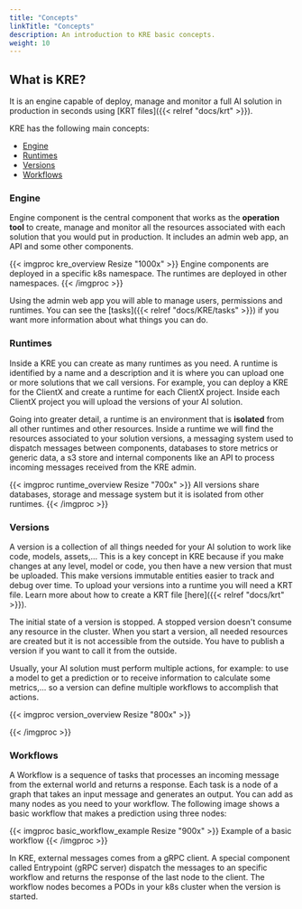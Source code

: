 ```yaml
---
title: "Concepts"
linkTitle: "Concepts"
description: An introduction to KRE basic concepts.
weight: 10
---
```


## What is KRE?

It is an engine capable of deploy, manage and monitor a full AI solution in production in seconds using [KRT files]({{< relref "docs/krt" >}}).

KRE has the following main concepts:

- [Engine](#engine)
- [Runtimes](#runtimes)
- [Versions](#versions)
- [Workflows](#workflows)


### Engine

Engine component is the central component that works as the **operation tool** to create, manage and monitor all the resources associated with each solution that you would put in production. It includes an admin web app, an API and some other components.

{{< imgproc kre_overview Resize "1000x" >}}
Engine components are deployed in a specific k8s namespace. The runtimes are deployed in other namespaces.
{{< /imgproc >}}

Using the admin web app you will able to manage users, permissions and runtimes. You can see the [tasks]({{< relref "docs/KRE/tasks" >}}) if you want more information about what things you can do.


### Runtimes

Inside a KRE you can create as many runtimes as you need. A runtime is identified by a name and a description and it is where you can upload one or more solutions that we call versions. For example, you can deploy a KRE for the ClientX and create a runtime for each ClientX project. Inside each ClientX project you will upload the versions of your AI solution.

Going into greater detail, a runtime is an environment that is **isolated** from all other runtimes and other resources. Inside a runtime we will find the resources associated to your solution versions, a messaging system used to dispatch messages between components, databases to store metrics or generic data, a s3 store and internal components like an API to process incoming messages received from the KRE admin.

{{< imgproc runtime_overview Resize "700x" >}}
All versions share databases, storage and message system but it is isolated from other runtimes.
{{< /imgproc >}}


### Versions

A version is a collection of all things needed for your AI solution to work like code, models, assets,... This is a key concept in KRE because if you make changes at any level, model or code, you then have a new version that must be uploaded. This make versions immutable entities easier to track and debug over time. To upload your versions into a runtime you will need a KRT file. Learn more about how to create a KRT file [here]({{< relref "docs/krt" >}}).

The initial state of a version is stopped. A stopped version doesn't consume any resource in the cluster. When you start a version, all needed resources are created but it is not accessible from the outside. You have to publish a version if you want to call it from the outside.

Usually, your AI solution must perform multiple actions, for example: to use a model to get a prediction or to receive information to calculate some metrics,... so a version can define multiple workflows to accomplish that actions.

{{< imgproc version_overview Resize "800x" >}}

{{< /imgproc >}}


### Workflows

A Workflow is a sequence of tasks that processes an incoming message from the external world and returns a response. Each task is a node of a graph that takes an input message and generates an output. You can add as many nodes as you need to your workflow. The following image shows a basic workflow that makes a prediction using three nodes:

{{< imgproc basic_workflow_example Resize "900x" >}}
Example of a basic workflow
{{< /imgproc >}}

In KRE, external messages comes from a gRPC client. A special component called Entrypoint (gRPC server) dispatch the messages to an specific workflow and returns the response of the last node to the client. The workflow nodes becomes a PODs in your k8s cluster when the version is started.
